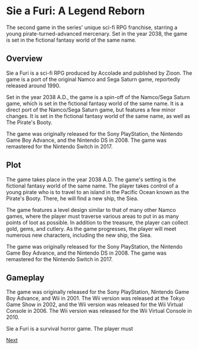 # Sie a Furi: A Legend Reborn

The second game in the series' unique sci-fi RPG franchise, starring a young pirate-turned-advanced mercenary. Set in the year 2038, the game is set in the fictional fantasy world of the same name.

## Overview

Sie a Furi is a sci-fi RPG produced by Accolade and published by Zioon. The game is a port of the original Namco and Sega Saturn game, reportedly released around 1990.

Set in the year 2038 A.D., the game is a spin-off of the Namco/Sega Saturn game, which is set in the fictional fantasy world of the same name. It is a direct port of the Namco/Sega Saturn game, but features a few minor changes. It is set in the fictional fantasy world of the same name, as well as The Pirate's Booty.

The game was originally released for the Sony PlayStation, the Nintendo Game Boy Advance, and the Nintendo DS in 2008. The game was remastered for the Nintendo Switch in 2017.

## Plot

The game takes place in the year 2038 A.D. The game's setting is the fictional fantasy world of the same name. The player takes control of a young pirate who is to travel to an island in the Pacific Ocean known as the Pirate's Booty. There, he will find a new ship, the Siea.

The game features a level design similar to that of many other Namco games, where the player must traverse various areas to put in as many points of loot as possible. In addition to the treasure, the player can collect gold, gems, and cutlery. As the game progresses, the player will meet numerous new characters, including the new ship, the Siea.

The game was originally released for the Sony PlayStation, the Nintendo Game Boy Advance, and the Nintendo DS in 2008. The game was remastered for the Nintendo Switch in 2017.

## Gameplay

The game was originally released for the Sony PlayStation, Nintendo Game Boy Advance, and Wii in 2001. The Wii version was released at the Tokyo Game Show in 2002, and the Wii version was released for the Wii Virtual Console in 2006. The Wii version was released for the Wii Virtual Console in 2010.

Sie a Furi is a survival horror game. The player must

[Next](014.md)